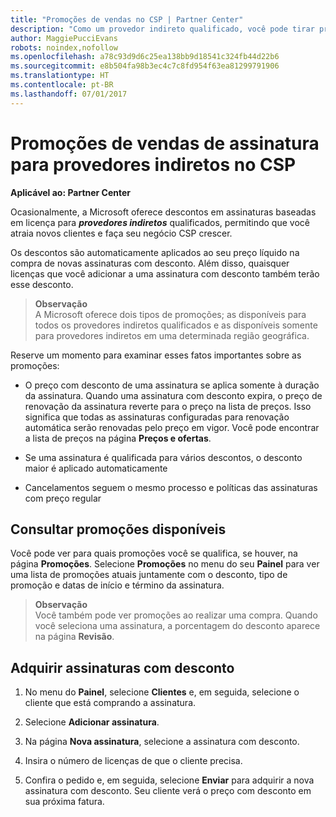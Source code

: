 ```yaml
---
title: "Promoções de vendas no CSP | Partner Center"
description: "Como um provedor indireto qualificado, você pode tirar proveito de ofertas de assinatura com desconto e repassar a economia para seus clientes."
author: MaggiePucciEvans
robots: noindex,nofollow
ms.openlocfilehash: a78c93d9d6c25ea138bb9d18541c324fb44d22b6
ms.sourcegitcommit: e8b504fa98b3ec4c7c8fd954f63ea81299791906
ms.translationtype: HT
ms.contentlocale: pt-BR
ms.lasthandoff: 07/01/2017
---
```

# <a name="subscription-sales-promotions-for-indirect-providers-in-csp"></a>Promoções de vendas de assinatura para provedores indiretos no CSP

**Aplicável ao: Partner Center**

<!--[FWLink: https://go.microsoft.com/fwlink/?linkid=852469]-->

Ocasionalmente, a Microsoft oferece descontos em assinaturas baseadas em licença para ***provedores indiretos*** qualificados, permitindo que você atraia novos clientes e faça seu negócio CSP crescer. 

Os descontos são automaticamente aplicados ao seu preço líquido na compra de novas assinaturas com desconto. Além disso, quaisquer licenças que você adicionar a uma assinatura com desconto também terão esse desconto. 

>**Observação**<br>
A Microsoft oferece dois tipos de promoções; as disponíveis para todos os provedores indiretos qualificados e as disponíveis somente para provedores indiretos em uma determinada região geográfica.

Reserve um momento para examinar esses fatos importantes sobre as promoções:

-   O preço com desconto de uma assinatura se aplica somente à duração da assinatura. Quando uma assinatura com desconto expira, o preço de renovação da assinatura reverte para o preço na lista de preços. Isso significa que todas as assinaturas configuradas para renovação automática serão renovadas pelo preço em vigor. Você pode encontrar a lista de preços na página **Preços e ofertas**. 

-   Se uma assinatura é qualificada para vários descontos, o desconto maior é aplicado automaticamente

-   Cancelamentos seguem o mesmo processo e políticas das assinaturas com preço regular

## <a name="see-available-promotions"></a>Consultar promoções disponíveis

Você pode ver para quais promoções você se qualifica, se houver, na página **Promoções**. Selecione **Promoções** no menu do seu **Painel** para ver uma lista de promoções atuais juntamente com o desconto, tipo de promoção e datas de início e término da assinatura. 

>**Observação**<br>
Você também pode ver promoções ao realizar uma compra. Quando você seleciona uma assinatura, a porcentagem do desconto aparece na página **Revisão**.

## <a name="purchase-subscriptions-at-discounted-prices"></a>Adquirir assinaturas com desconto

1. No menu do **Painel**, selecione **Clientes** e, em seguida, selecione o cliente que está comprando a assinatura. 

2. Selecione **Adicionar assinatura**.

3. Na página **Nova assinatura**, selecione a assinatura com desconto.

4. Insira o número de licenças de que o cliente precisa. 

5. Confira o pedido e, em seguida, selecione **Enviar** para adquirir a nova assinatura com desconto. Seu cliente verá o preço com desconto em sua próxima fatura.  



